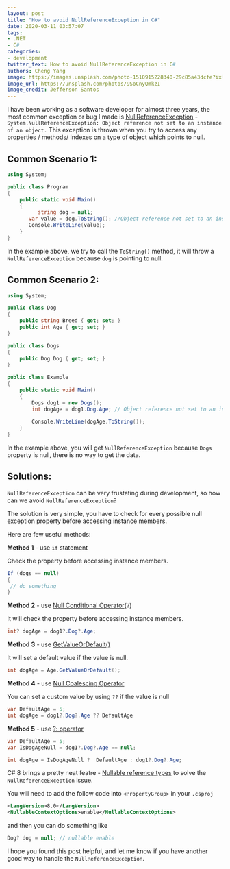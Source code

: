 ```yaml
---
layout: post
title: "How to avoid NullReferenceException in C#"
date: 2020-03-11 03:57:07
tags:
- .NET
- C#
categories:
- development
twitter_text: How to avoid NullReferenceException in C#
authors: Cheng Yang
image: https://images.unsplash.com/photo-1510915228340-29c85a43dcfe?ixlib=rb-1.2.1&ixid=eyJhcHBfaWQiOjEyMDd9&auto=format&fit=crop&w=1050&q=80
image_url: https://unsplash.com/photos/9SoCnyQmkzI
image_credit: Jefferson Santos
---
```


I have been working as a software developer for almost three years, the most common exception or bug I made is [NullReferenceException](https://docs.microsoft.com/en-us/dotnet/api/system.nullreferenceexception?view=netframework-4.8) -`System.NullReferenceException: Object reference not set to an instance of an object.` This exception is thrown when you try to access any properties / methods/ indexes on a type of object which points to null. 

## Common Scenario 1:

```csharp
using System; 

public class Program
{
    public static void Main()
    {
          string dog = null;
	   var value = dog.ToString(); //Object reference not set to an instance of an object
   	   Console.WriteLine(value);
    }
}

```
In the example above, we try to call the `ToString()` method, it will throw a `NullReferenceException` because `dog` is pointing to null.

## Common Scenario 2:
```csharp
using System;

public class Dog
{
    public string Breed { get; set; }
    public int Age { get; set; }
}

public class Dogs
{
    public Dog Dog { get; set; }
}

public class Example
{
    public static void Main()
    {
        Dogs dog1 = new Dogs();
        int dogAge = dog1.Dog.Age; // Object reference not set to an instance of an object
	   
        Console.WriteLine(dogAge.ToString());  
    }
}

```
In the example above, you will get `NullReferenceException` because `Dogs` property is null, there is no way to get the data.

## Solutions:
`NullReferenceException` can be very frustating during development, so how can we avoid `NullReferenceException`?

The solution is very simple, you have to check for every possible null exception property before accessing instance members.

Here are few useful methods:

**Method 1** - use `if` statement

Check the property before accessing instance members.

```csharp
If (dogs == null)
{
 // do something
}
```

**Method 2** - use [Null Conditional Operator](https://docs.microsoft.com/en-us/dotnet/csharp/language-reference/operators/member-access-operators#null-conditional-operators--and-)(`?`) 

It will check the property before accessing instance members.

```csharp
int? dogAge = dog1?.Dog?.Age;
```

**Method 3** - use [GetValueOrDefault()](https://docs.microsoft.com/en-us/dotnet/api/system.nullable-1.getvalueordefault?view=netframework-4.8) 

It will set a default value if the value is null.

```csharp
int dogAge = Age.GetValueOrDefault();
```

**Method 4** - use [Null Coalescing Operator](https://docs.microsoft.com/en-us/dotnet/csharp/language-reference/operators/null-coalescing-operator) 

You can set a custom value by using `??` if the value is null

```csharp
var DefaultAge = 5;
int dogAge = dog1?.Dog?.Age ?? DefaultAge
```

**Method 5** - use [?: operator](https://docs.microsoft.com/en-us/dotnet/csharp/language-reference/operators/conditional-operator)

```csharp
var DefaultAge = 5;
var IsDogAgeNull = dog1?.Dog?.Age == null;

int dogAge = IsDogAgeNull ?  DefaultAge : dog1?.Dog?.Age;
```
 C# 8 brings a pretty neat featre - [Nullable reference types](https://docs.microsoft.com/en-us/dotnet/csharp/nullable-references) to solve the `NullReferenceException` issue.

You will need to add the follow code into `<PropertyGroup>` in your `.csproj`
```xml
<LangVersion>8.0</LangVersion>
<NullableContextOptions>enable</NullableContextOptions>
```
and then you can do something like 
```csharp
Dog? dog = null; // nullable enable
```


I hope you found this post helpful, and let me know if you have another good way to handle the `NullReferenceException`.
